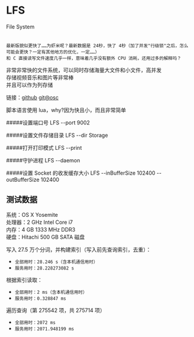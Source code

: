 # LFS
File System

######
    最新版貌似更快了……为虾米呢？最新数据是 24秒，快了 4秒（加了并发"行级锁"之后，怎么可能会更快？一定有其他地方的优化，一定……）
    和 C 直接读写文件速度几乎一样，意味着几乎没有额外 CPU 消耗，还用过多的解释吗？

非常非常快的文件系统，可以同时存储海量大文件和小文件，高并发<br>
存储视频音乐和图片等非常棒<br>
并且可以作为列存储<br>


链接：[github](https://github.com/ikCourage/LFS)  [git@osc](https://git.oschina.net/ikCourage/LFS_FREE)<br>

脚本语言使用 lua，why?因为快且小，而且非常简单<br>

#####设置端口号
LFS --port 9002<br>

#####设置文件存储目录
LFS --dir Storage<br>

#####打开打印模式
LFS --print<br>

#####守护进程
LFS --daemon<br>

#####设置 Socket 的收发缓存大小
LFS --inBufferSize 102400 --outBufferSize 102400<br>


测试数据
-

系统：OS X Yosemite<br>
处理器：2 GHz Intel Core i7<br>
内存：4 GB 1333 MHz DDR3<br>
硬盘：Hitachi 500 GB SATA 磁盘<br>

写入 27.5 万个分词，并构建索引（写入前先查询索引，去重）：<br>
* `全部用时：28.246 s（含本机通信用时）`
* `服务用时：28.228273082 s`

根据索引读取：<br>
* `全部用时：2 ms（含本机通信用时）`
* `服务用时：0.328847 ms`

遍历查询（第 275542 项，共 275714 项）<br>
* `全部用时：2072 ms`
* `服务用时：2071.948199 ms`


